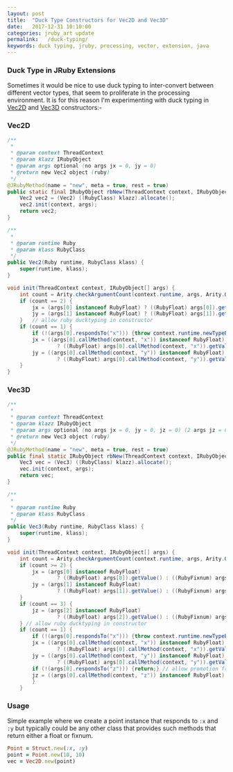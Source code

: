 ```yaml
---
layout: post
title:  "Duck Type Constructors for Vec2D and Vec3D"
date:   2017-12-31 10:10:00
categories: jruby_art update
permalink:   /duck-typing/
keywords: duck typing, jruby, processing, vector, extension, java
---
```


### Duck Type in JRuby Extensions

Sometimes it would be nice to use duck typing to inter-convert between different vector types, that seem to proliferate in the processing environment. It is for this reason I'm experimenting with duck typing in [Vec2D](https://github.com/ruby-processing/propane/blob/vec_constructor/src/monkstone/vecmath/vec2/Vec2.java) and [Vec3D](https://github.com/ruby-processing/propane/blob/vec_constructor/src/monkstone/vecmath/vec3/Vec3.java) constructors:-

### Vec2D
```java
/**
 *
 * @param context ThreadContext
 * @param klazz IRubyObject
 * @param args optional (no args jx = 0, jy = 0)
 * @return new Vec2 object (ruby)
 */
@JRubyMethod(name = "new", meta = true, rest = true)
public static final IRubyObject rbNew(ThreadContext context, IRubyObject klazz, IRubyObject[] args) {
    Vec2 vec2 = (Vec2) ((RubyClass) klazz).allocate();
    vec2.init(context, args);
    return vec2;
}

/**
 *
 * @param runtime Ruby
 * @param klass RubyClass
 */
public Vec2(Ruby runtime, RubyClass klass) {
    super(runtime, klass);
}

void init(ThreadContext context, IRubyObject[] args) {
    int count = Arity.checkArgumentCount(context.runtime, args, Arity.OPTIONAL.getValue(), 2);
    if (count == 2) {
        jx = (args[0] instanceof RubyFloat) ? ((RubyFloat) args[0]).getValue() : ((RubyFixnum) args[0]).getDoubleValue();
        jy = (args[1] instanceof RubyFloat) ? ((RubyFloat) args[1]).getValue() : ((RubyFixnum) args[1]).getDoubleValue();
    }   // allow ruby ducktyping in constructor
    if (count == 1) {
        if (!(args[0].respondsTo("x"))) {throw context.runtime.newTypeError(args[0].getType() + " doesn't respond_to :x & :y");}
        jx = ((args[0].callMethod(context, "x")) instanceof RubyFloat)
                ? ((RubyFloat) args[0].callMethod(context, "x")).getValue() : ((RubyFixnum) args[0].callMethod(context, "x")).getDoubleValue();
        jy = ((args[0].callMethod(context, "y")) instanceof RubyFloat)
                ? ((RubyFloat) args[0].callMethod(context, "y")).getValue() : ((RubyFixnum) args[0].callMethod(context, "y")).getDoubleValue();
    }
}
```

### Vec3D
```java
/**
 *
 * @param context ThreadContext
 * @param klazz IRubyObject
 * @param args optional (no args jx = 0, jy = 0, jz = 0) (2 args jz = 0)
 * @return new Vec3 object (ruby)
 */
@JRubyMethod(name = "new", meta = true, rest = true)
public final static IRubyObject rbNew(ThreadContext context, IRubyObject klazz, IRubyObject[] args) {
    Vec3 vec = (Vec3) ((RubyClass) klazz).allocate();
    vec.init(context, args);
    return vec;
}

/**
 *
 * @param runtime Ruby
 * @param klass RubyClass
 */
public Vec3(Ruby runtime, RubyClass klass) {
    super(runtime, klass);
}

void init(ThreadContext context, IRubyObject[] args) {
    int count = Arity.checkArgumentCount(context.runtime, args, Arity.OPTIONAL.getValue(), 3);
    if (count >= 2) {
        jx = (args[0] instanceof RubyFloat)
                ? ((RubyFloat) args[0]).getValue() : ((RubyFixnum) args[0]).getDoubleValue();
        jy = (args[1] instanceof RubyFloat)
                ? ((RubyFloat) args[1]).getValue() : ((RubyFixnum) args[1]).getDoubleValue();
    }
    if (count == 3) {
        jz = (args[2] instanceof RubyFloat)
                ? ((RubyFloat) args[2]).getValue() : ((RubyFixnum) args[2]).getDoubleValue();
    } // allow ruby ducktyping in constructor
    if (count == 1) {
        if (!(args[0].respondsTo("x"))) {throw context.runtime.newTypeError(args[0].getType() + " doesn't respond_to :x & :y");}
        jx = ((args[0].callMethod(context, "x")) instanceof RubyFloat)
                ? ((RubyFloat) args[0].callMethod(context, "x")).getValue() : ((RubyFixnum) args[0].callMethod(context, "x")).getDoubleValue();
        jy = ((args[0].callMethod(context, "y")) instanceof RubyFloat)
                ? ((RubyFloat) args[0].callMethod(context, "y")).getValue() : ((RubyFixnum) args[0].callMethod(context, "y")).getDoubleValue();
        if (!(args[0].respondsTo("z"))) {return;} // allow promotion from 2D to 3D, sets jz = 0
        jz = ((args[0].callMethod(context, "z")) instanceof RubyFloat) ? ((RubyFloat) args[0].callMethod(context, "z")).getValue() : ((RubyFixnum) args[0].callMethod(context, "z")).getDoubleValue();
        }
    }
```

### Usage

Simple example where we create a point instance that responds to `:x` and `:y` but typically could be any other class that provides such methods that return either a float or fixnum.
```ruby
Point = Struct.new(:x, :y)
point = Point.new(10, 10)
vec = Vec2D.new(point)

```
